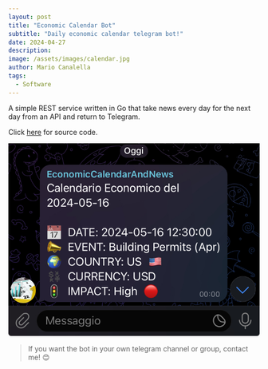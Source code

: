 ```yaml
---
layout: post
title: "Economic Calendar Bot"
subtitle: "Daily economic calendar telegram bot!"
date: 2024-04-27
description: 
image: /assets/images/calendar.jpg
author: Mario Canalella
tags: 
  - Software
---
```

A simple REST service written in Go that take news every day for the next day from an API and return to Telegram.

Click [here](https://github.com/marcanalella/economic-calendar-bot) for source code.

![Placeholder](/assets/images/calendar-placeholder.jpeg)

> If you want the bot in your own telegram channel or group, contact me! 😊
>